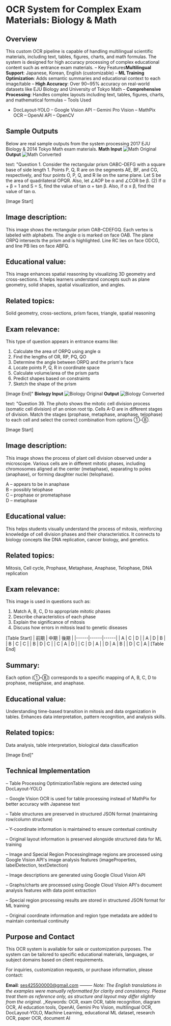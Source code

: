 # OCR System for Complex Exam Materials: Biology & Math

## Overview

This custom OCR pipeline is capable of handling multilingual scientific materials, including text, tables, figures, charts, and math formulas. The system is designed for high accuracy processing of complex educational content such as entrance exam materials.
– Key Features**Multilingual Support**: Japanese, Korean, English (customizable)
– **ML Training Optimization**: Adds semantic summaries and educational context to each image/table
    – **High Accuracy**: Over 90~95% accuracy on real-world datasets like EJU Biology and University of Tokyo Math
– **Comprehensive Processing**: Handles complex layouts including text, tables, figures, charts, and mathematical formulas
– Tools Used 
- DocLayout-YOLO
– Google Vision API
– Gemini Pro Vision
– MathPix OCR
– OpenAI API
– OpenCV

## Sample Outputs

Below are real sample outputs from the system processing 2017 EJU Biology & 2014 Tokyo Math exam materials.
**Math Input**
![Math Original](Math_Original.jpeg)
**Output**
![Math Converted](Math_Converted.jpeg)


text: "Question 1. Consider the rectangular prism OABC–DEFG with a square base of side length 1. Points P, Q, R are on the segments AE, BF, and CG, respectively, and four points O, P, Q, and R lie on the same plane. Let S be the area of quadrilateral OPQR. Also, let ∠AOP be α and ∠COR be β. (2) If α + β = 1 and S = S, find the value of tan α + tan β. Also, if α ≤ β, find the value of tan α. 

[Image Start] 
## Image description:
This image shows the rectangular prism OAB–CDEFGQ. Each vertex is labeled with alphabets. The angle α is marked on face OAB. The plane ORPQ intersects the prism and is highlighted. Line RC lies on face ODCG, and line PB lies on face ABFQ. 

## Educational value:
This image enhances spatial reasoning by visualizing 3D geometry and cross-sections. It helps learners understand concepts such as plane geometry, solid shapes, spatial visualization, and angles. 

## Related topics:
Solid geometry, cross-sections, prism faces, triangle, spatial reasoning

## Exam relevance:
This type of question appears in entrance exams like:
1. Calculate the area of ORPQ using angle α
2. Find the lengths of OR, RP, PQ, QO
3. Determine the angle between ORPQ and the prism's face
4. Locate points P, Q, R in coordinate space
5. Calculate volume/area of the prism parts
6. Predict shapes based on constraints
7. Sketch the shape of the prism

[Image End]"
**Biology Input**
![Biology Original](Biology_Original.jpeg)
**Output**
![Biology Converted](Biology_Converted.jpeg)

text: "Question 39. The photo shows the mitotic cell division process (somatic cell division) of an onion root tip. Cells A–D are in different stages of division. Match the stages (prophase, metaphase, anaphase, telophase) to each cell and select the correct combination from options ①–⑧.

[Image Start]
## Image description:
This image shows the process of plant cell division observed under a microscope. Various cells are in different mitotic phases, including chromosomes aligned at the center (metaphase), separating to poles (anaphase), or forming daughter nuclei (telophase). 

A – appears to be in anaphase  
B – possibly telophase  
C – prophase or prometaphase  
D – metaphase

## Educational value:
This helps students visually understand the process of mitosis, reinforcing knowledge of cell division phases and their characteristics. It connects to biology concepts like DNA replication, cancer biology, and genetics.

## Related topics:
Mitosis, Cell cycle, Prophase, Metaphase, Anaphase, Telophase, DNA replication

## Exam relevance:
This image is used in questions such as:
1. Match A, B, C, D to appropriate mitotic phases
2. Describe characteristics of each phase
3. Explain the significance of mitosis
4. Discuss how errors in mitosis lead to genetic diseases

[Table Start]
| 前期 | 中期 | 後期 |
|------|------|------|
| A    | C    | D    |
| A    | D    | B    |
| B    | C    | C    |
| B    | D    | C    |
| C    | A    | D    |
| C    | D    | A    |
| D    | A    | B    |
| D    | C    | A    |
[Table End]

## Summary:
Each option (①–⑧) corresponds to a specific mapping of A, B, C, D to prophase, metaphase, and anaphase.

## Educational value:
Understanding time-based transition in mitosis and data organization in tables. Enhances data interpretation, pattern recognition, and analysis skills.

## Related topics:
Data analysis, table interpretation, biological data classification

[Image End]"

## Technical Implementation

– Table Processing OptimizationTable regions are detected using DocLayout-YOLO

– Google Vision OCR is used for table processing instead of MathPix for better accuracy with Japanese text

– Table structures are preserved in structured JSON format (maintaining row/column structure)

– Y-coordinate information is maintained to ensure contextual continuity

– Original layout information is preserved alongside structured data for ML training

– Image and Special Region ProcessingImage regions are processed using Google Vision API's image analysis features (imageProperties, labelDetection, textDetection)

– Image descriptions are generated using Google Cloud Vision API

– Graphs/charts are processed using Google Cloud Vision API's document analysis features with data point extraction

– Special region processing results are stored in structured JSON format for ML training

– Original coordinate information and region type metadata are added to maintain contextual continuity

## Purpose and Contact

This OCR system is available for sale or customization purposes. The system can be tailored to specific educational materials, languages, or subject domains based on client requirements.

For inquiries, customization requests, or purchase information, please contact:

**Email**: [ses425500000@gmail.com](mailto:ses425500000@gmail.com)
⸻
_Note: The English translations in the examples were manually reformatted for clarity and consistency. Please treat them as reference only, as structure and layout may differ slightly from the original._
_Keywords: OCR, exam OCR, table recognition, diagram OCR, AI education tools, OpenAI, Gemini Pro Vision, multilingual OCR, DocLayout-YOLO, Machine Learning, educational ML dataset, research OCR, paper OCR, document AI